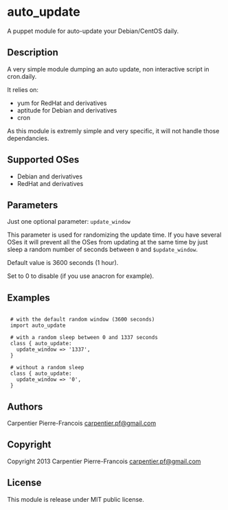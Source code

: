 auto_update
===========

A puppet module for auto-update your Debian/CentOS daily.

Description
-----------

A very simple module dumping an auto update, non interactive script in cron.daily.

It relies on:

* yum for RedHat and derivatives
* aptitude for Debian and derivatives
* cron

As this module is extremly simple and very specific, it will not handle those dependancies.

Supported OSes
--------------

* Debian and derivatives
* RedHat and derivatives

Parameters
----------

Just one optional parameter: `update_window`

  
 This parameter is used for randomizing the update time.
 If you have several OSes it will prevent all the OSes 
 from updating at the same time by just sleep a random number of
 seconds between `0` and `$update_window`.

 Default value is 3600 seconds (1 hour).

 Set to 0 to disable (if you use anacron for example).

Examples
--------

```puppet

 # with the default random window (3600 seconds)
 import auto_update

 # with a random sleep between 0 and 1337 seconds
 class { auto_update:
   update_window => '1337',
 }
 
 # without a random sleep
 class { auto_update:
   update_window => '0',
 }
```

Authors
-------

Carpentier Pierre-Francois <carpentier.pf@gmail.com>

Copyright
---------

Copyright 2013 Carpentier Pierre-Francois <carpentier.pf@gmail.com>

License
-------

This module is release under MIT public license. 

